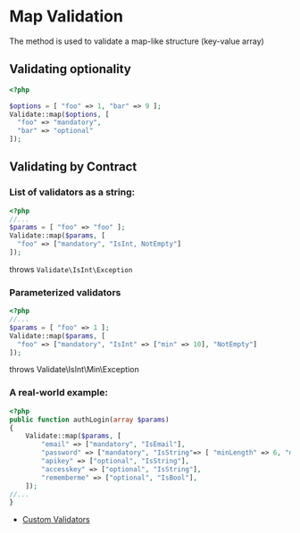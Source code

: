 # Map Validation

The method is used to validate a map-like structure (key-value array)

## Validating optionality

```php
<?php

$options = [ "foo" => 1, "bar" => 9 ];
Validate::map($options, [
  "foo" => "mandatory",
  "bar" => "optional"
]);
```

## Validating by Contract

### List of validators as a string:
```php
<?php
//...
$params = [ "foo" => "foo" ];
Validate::map($params, [
  "foo" => ["mandatory", "IsInt, NotEmpty"]
]);
```
throws `Validate\IsInt\Exception`

### Parameterized validators
```php
<?php
//...
$params = [ "foo" => 1 ];
Validate::map($params, [
  "foo" => ["mandatory", "IsInt" => ["min" => 10], "NotEmpty"]
]);
```
throws Validate\IsInt\Min\Exception


### A real-world example:
```php
<?php
public function authLogin(array $params)
{
    Validate::map($params, [
        "email" => ["mandatory", "IsEmail"],
        "password" => ["mandatory", "IsString"=> [ "minLength" => 6, "maxLength" => 32, "notEmpty" => true ]],
        "apikey" => ["optional", "IsString"],
        "accesskey" => ["optional", "IsString"],
        "rememberme" => ["optional", "IsBool"],
    ]);
//...
}
```

* [Custom Validators](./validator-interface.md)